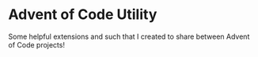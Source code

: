 # Advent of Code Utility

Some helpful extensions and such that I created to share between Advent of Code projects!
